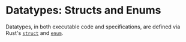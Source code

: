 # Datatypes: Structs and Enums

Datatypes, in both executable code and specifications, are
defined via Rust's [`struct`](datatypes_struct.md) and [`enum`](datatypes_enum.md).
